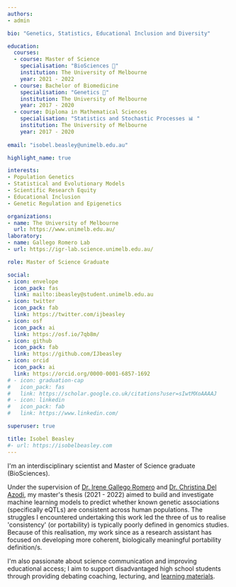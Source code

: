 ```yaml
---
authors:
- admin

bio: "Genetics, Statistics, Educational Inclusion and Diversity"

education:
  courses:
  - course: Master of Science 
    specialisation: "BioSciences 🔬"
    institution: The University of Melbourne
    year: 2021 - 2022
  - course: Bachelor of Biomedicine 
    specialisation: "Genetics 🧬"
    institution: The University of Melbourne
    year: 2017 - 2020
  - course: Diploma in Mathematical Sciences
    specialisation: "Statistics and Stochastic Processes 📊 "
    institution: The University of Melbourne
    year: 2017 - 2020
    
email: "isobel.beasley@unimelb.edu.au"

highlight_name: true 

interests:
- Population Genetics
- Statistical and Evolutionary Models
- Scientific Research Equity
- Educational Inclusion
- Genetic Regulation and Epigenetics

organizations:
- name: The University of Melbourne
  url: https://www.unimelb.edu.au/
laboratory: 
- name: Gallego Romero Lab
- url: https://igr-lab.science.unimelb.edu.au/

role: Master of Science Graduate

social:
- icon: envelope
  icon_pack: fas
  link: mailto:ibeasley@student.unimelb.edu.au
- icon: twitter
  icon_pack: fab
  link: https://twitter.com/ijbeasley
- icon: osf
  icon_pack: ai
  link: https://osf.io/7qb8m/
- icon: github
  icon_pack: fab
  link: https://github.com/IJbeasley
- icon: orcid
  icon_pack: ai
  link: https://orcid.org/0000-0001-6857-1692
# - icon: graduation-cap
#   icon_pack: fas
#   link: https://scholar.google.co.uk/citations?user=sIwtMXoAAAAJ
# - icon: linkedin
#   icon_pack: fab
#   link: https://www.linkedin.com/

superuser: true

title: Isobel Beasley
#- url: https://isobelbeasley.com
---
```


I'm an interdisciplinary scientist and Master of Science graduate (BioSciences).

Under the supervision of [Dr. Irene Gallego Romero](https://igr-lab.science.unimelb.edu.au/)  and [Dr. Christina Del Azodi](https://www.linkedin.com/in/christina-del-azodi-6a969b45), my master's thesis (2021 - 2022) aimed to build and investigate machine learning models to predict whether known genetic associations (specifically eQTLs) are consistent across human populations. The struggles I encountered undertaking this work led the three of us to realise 'consistency' (or portability) is typically poorly defined in genomics studies. Because of this realisation, my work since as a research assistant has focused on developing more coherent, biologically meaningful portability definition/s. 

I'm also passionate about science communication and improving educational access; I aim to support disadvantaged high school students through providing debating coaching, lecturing, and [learning materials](vce-biology/).




